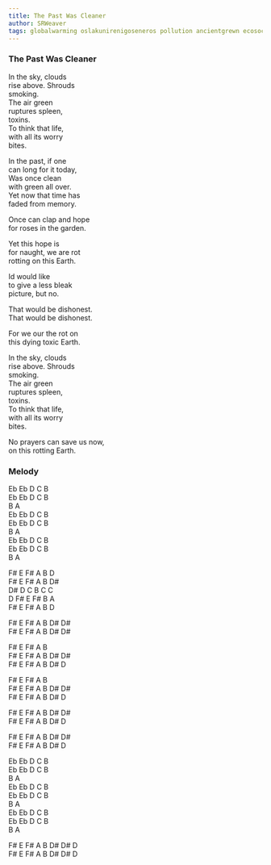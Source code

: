 ```yaml
---
title: The Past Was Cleaner
author: SRWeaver
tags: globalwarming oslakunirenigoseneros pollution ancientgrewn ecosocialism econihilisme laikuderenga
---
```

### The Past Was Cleaner
In the sky, clouds<br />
rise above. Shrouds<br />
smoking.<br />
The air green<br />
ruptures spleen,<br />
toxins.<br />
To think that life,<br />
with all its worry<br />
bites.<br />

In the past, if one<br />
can long for it today,<br />
Was once clean<br />
with green all over.<br />
Yet now that time has<br />
faded from memory.<br />

Once can clap and hope<br />
for roses in the garden.<br />

Yet this hope is<br />
for naught, we are rot<br />
rotting on this Earth.<br />

Id would like<br />
to give a less bleak<br />
picture, but no.<br />

That would be dishonest.<br />
That would be dishonest.<br />

For we our the rot on<br />
this dying toxic Earth.<br />

In the sky, clouds<br />
rise above. Shrouds<br />
smoking.<br />
The air green<br />
ruptures spleen,<br />
toxins.<br />
To think that life,<br />
with all its worry<br />
bites.<br />

No prayers can save us now,<br />
on this rotting Earth.<br />

### Melody
Eb Eb D C B<br />
Eb Eb D C B<br />
B A<br />
Eb Eb D C B<br />
Eb Eb D C B<br />
B A<br />
Eb Eb D C B<br />
Eb Eb D C B<br />
B A<br />

F# E F# A B D<br />
F# E F# A B D#<br />
D# D C B C C<br />
D F# E F# B A<br />
F# E F# A B D<br />

F# E F# A B D# D#<br />
F# E F# A B D# D#<br />

F# E F# A B<br />
F# E F# A B D# D#<br />
F# E F# A B D# D<br />

F# E F# A B<br />
F# E F# A B D# D#<br />
F# E F# A B D# D<br />

F# E F# A B D# D#<br />
F# E F# A B D# D<br />

F# E F# A B D# D#<br />
F# E F# A B D# D<br />

Eb Eb D C B<br />
Eb Eb D C B<br />
B A<br />
Eb Eb D C B<br />
Eb Eb D C B<br />
B A<br />
Eb Eb D C B<br />
Eb Eb D C B<br />
B A<br />

F# E F# A B D# D# D<br />
F# E F# A B D# D# D<br />

